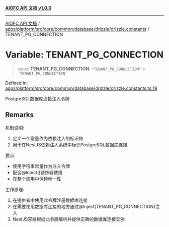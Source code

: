 [**AIOFC API 文档 v1.0.0**](../../../../../../../../../README.md)

***

[AIOFC API 文档](../../../../../../../../../modules.md) / [apps/platform/src/core/common/database/drizzle/drizzle.constants](../README.md) / TENANT\_PG\_CONNECTION

# Variable: TENANT\_PG\_CONNECTION

> `const` **TENANT\_PG\_CONNECTION**: `"TENANT_PG_CONNECTION"` = `'TENANT_PG_CONNECTION'`

Defined in: [apps/platform/src/core/common/database/drizzle/drizzle.constants.ts:19](https://github.com/aiofc-nx/aiofc-server-20250113/blob/c42968e9d610c830827b0ce80268360670d99c8b/apps/platform/src/core/common/database/drizzle/drizzle.constants.ts#L19)

PostgreSQL数据库连接注入令牌

## Remarks

机制说明:
1. 定义一个常量作为依赖注入的标识符
2. 用于在NestJS依赖注入系统中标识PostgreSQL数据库连接

要点:
- 使用字符串常量作为注入令牌
- 配合@Inject()装饰器使用
- 在整个应用中保持唯一性

工作原理:
1. 在提供者中使用此令牌注册数据库连接
2. 在需要使用数据库连接的地方通过@Inject(TENANT_PG_CONNECTION)注入
3. NestJS容器根据此令牌解析并提供正确的数据库连接实例
